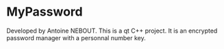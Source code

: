 # MyPassword
Developed by Antoine NEBOUT.
This is a qt C++ project. 
It is an encrypted password manager with a personnal number key.
